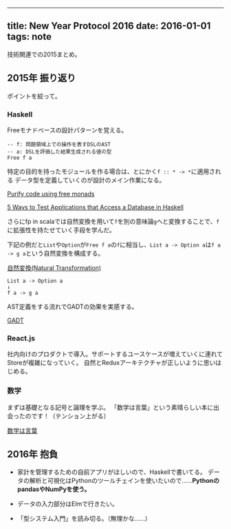 ------------------
title: New Year Protocol 2016
date: 2016-01-01
tags: note
------------------

技術関連での2015まとめ。

## 2015年 振り返り

ポイントを絞って。

### Haskell

Freeモナドベースの設計パターンを覚える。

```
-- f: 問題領域上での操作を表すDSLのAST
-- a: DSLを評価した結果生成される値の型
Free f a
```

特定の目的を持ったモジュールを作る場合は、とにかく`f :: * -> *`に適用される
データ型を定義していくのが設計のメイン作業になる。

[Purify code using free monads](http://www.haskellforall.com/2012/07/purify-code-using-free-monads.html)

[5 Ways to Test Applications that Access a Database in Haskell](http://functor.tokyo/blog/2015-11-20-testing-db-access)

さらにfp in scalaでは自然変換を用いて`f`を別の意味論`g`へと変換することで、`f`に拡張性を持たせていく手段を学んだ。

下記の例だと`List`や`Option`が`Free f a`の`f`に相当し、`List a -> Option a`は`f a -> g a`という自然変換を構成する。

[自然変換(Natural Transformation)](http://eed3si9n.com/learning-scalaz/ja/Natural-Transformation.html)

```
List a -> Option a
↓
f a -> g a
```

AST定義をする流れでGADTの効果を実感する。

[GADT](https://en.m.wikibooks.org/wiki/Haskell/GADT)

### React.js

社内向けのプロダクトで導入。サポートするユースケースが増えていくに連れてStoreが複雑になっていく。
自然とReduxアーキテクチャが正しいように思いはじめる。

### 数学

まずは基礎となる記号と論理を学ぶ。
「数学は言葉」という素晴らしい本に出会ったのです！（テンション上がる）

[数学は言葉](http://www.amazon.co.jp/dp/4489020538)

## 2016年 抱負

- 家計を管理するための自前アプリがほしいので、Haskellで書いてる。
データの解析と可視化はPythonのツールチェインを使いたいので……**PythonのpandasやNumPyを使う。**

- データの入力部分はElmで行きたい。

- 「型システム入門」を読み切る。（無理かな……）
